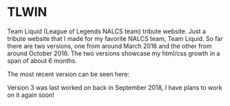 # TLWIN
Team Liquid (League of Legends NALCS team) tribute website.  Just a tribute website that I made for my favorite NALCS team, Team Liquid. So far there are two versions, one from around March 2016 and the other from around October 2016. The two versions showcase my html/css growth in a span of about 6 months.  

The most recent version can be seen here:  

Version 3 was last worked on back in September 2018, I have plans to work on it again soon!
